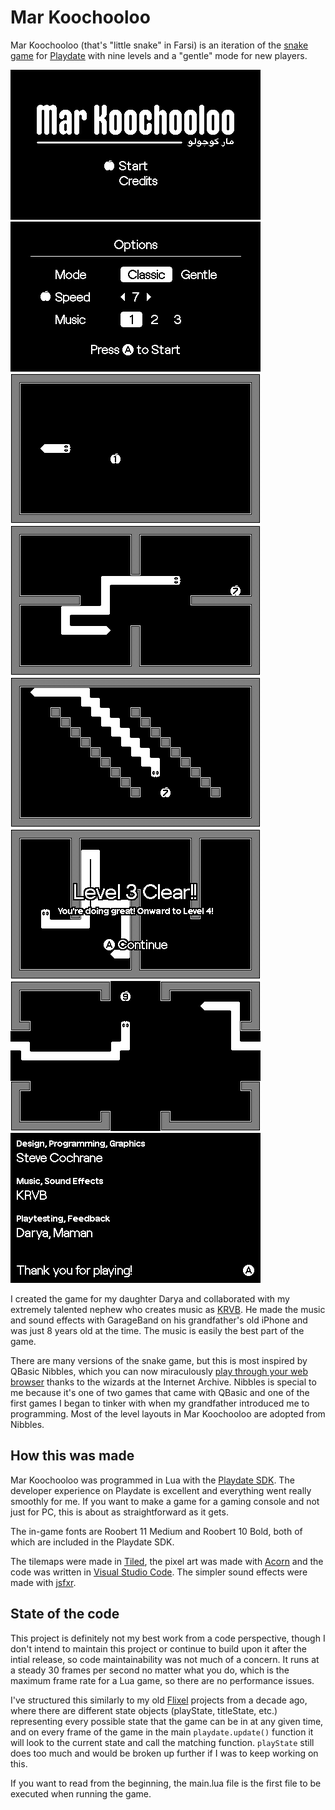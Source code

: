 # Mar Koochooloo

Mar Koochooloo (that's "little snake" in Farsi) is an iteration of the
[snake game](https://en.wikipedia.org/wiki/Snake_(video_game_genre)) for
[Playdate](https://play.date) with nine levels and a "gentle" mode for new
players.

<img src="https://raw.githubusercontent.com/stevecochrane/Mar-Koochooloo/main/screenshots/title-screen-2x.png" alt="Mar Koochooloo title screen" width="400" height="240" />

<img src="https://raw.githubusercontent.com/stevecochrane/Mar-Koochooloo/main/screenshots/options-screen-2x.png" alt="Options screen" width="400" height="240" />

<img src="https://raw.githubusercontent.com/stevecochrane/Mar-Koochooloo/main/screenshots/first-stage-2x.png" alt="Snake in the first stage" width="400" height="240" />

<img src="https://raw.githubusercontent.com/stevecochrane/Mar-Koochooloo/main/screenshots/early-stage-2x.png" alt="Snake in an early stage" width="400" height="240" />

<img src="https://raw.githubusercontent.com/stevecochrane/Mar-Koochooloo/main/screenshots/zig-zag-2x.png" alt="Snake zig-zagging in staircase pattern" width="400" height="240" />

<img src="https://raw.githubusercontent.com/stevecochrane/Mar-Koochooloo/main/screenshots/level-clear-2x.png" alt="Level Clear screen" width="400" height="240" />

<img src="https://raw.githubusercontent.com/stevecochrane/Mar-Koochooloo/main/screenshots/screen-wrap-2x.png" alt="Snake wrapping around the screen" width="400" height="240" />

<img src="https://raw.githubusercontent.com/stevecochrane/Mar-Koochooloo/main/screenshots/credits-screen-2x.png" alt="Credits screen" width="400" height="240" />

I created the game for my daughter Darya and collaborated with my extremely
talented nephew who creates music as
[KRVB](https://www.youtube.com/@behgolbb202). He made the music and sound
effects with GarageBand on his grandfather's old iPhone and was just 8 years
old at the time. The music is easily the best part of the game.

There are many versions of the snake game, but this is most inspired by QBasic
Nibbles, which you can now miraculously
[play through your web browser](https://archive.org/details/NibblesQbasic)
thanks to the wizards at the Internet Archive. Nibbles is special to me because
it's one of two games that came with QBasic and one of the first games I began
to tinker with when my grandfather introduced me to programming. Most of the
level layouts in Mar Koochooloo are adopted from Nibbles.

## How this was made

Mar Koochooloo was programmed in Lua with the
[Playdate SDK](https://play.date/dev/). The developer experience on Playdate is
excellent and everything went really smoothly for me. If you want to make a
game for a gaming console and not just for PC, this is about as straightforward
as it gets.

The in-game fonts are Roobert 11 Medium and Roobert 10 Bold, both of which are
included in the Playdate SDK.

The tilemaps were made in [Tiled](https://www.mapeditor.org), the pixel art
was made with [Acorn](https://flyingmeat.com/acorn/) and the code was written
in [Visual Studio Code](https://code.visualstudio.com). The simpler sound
effects were made with [jsfxr](https://sfxr.me).

## State of the code

This project is definitely not my best work from a code perspective, though I
don't intend to maintain this project or continue to build upon it after the
intial release, so code maintainability was not much of a concern. It runs at a
steady 30 frames per second no matter what you do, which is the maximum frame
rate for a Lua game, so there are no performance issues.

I've structured this similarly to my old
[Flixel](https://lib.haxe.org/p/flixel) projects from a decade ago, where there
are different state objects (playState, titleState, etc.) representing every
possible state that the game can be in at any given time, and on every frame of
the game in the main `playdate.update()` function it will look to the current
state and call the matching function. `playState` still does too much and would
be broken up further if I was to keep working on this.

If you want to read from the beginning, the main.lua file is the first file to
be executed when running the game.
